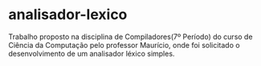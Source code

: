 # analisador-lexico
Trabalho proposto na disciplina de Compiladores(7º Período) do curso de Ciência da Computação pelo professor Maurício, onde foi solicitado o desenvolvimento de um analisador léxico simples.
